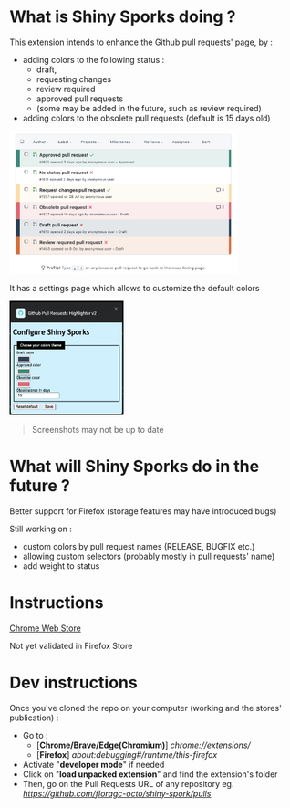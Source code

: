 # What is Shiny Sporks doing ?

This extension intends to enhance the Github pull requests' page, by :
- adding colors to the following status :
  - draft, 
  - requesting changes 
  - review required
  - approved pull requests
  - (some may be added in the future, such as review required)
- adding colors to the obsolete pull requests (default is 15 days old)

<img src="docs/pr_list.png" height="250"/>

It has a settings page which allows to customize the default colors

<img src="docs/settings_page.png" width="200" height="200" />

> Screenshots may not be up to date

# What will Shiny Sporks do in the future ?

Better support for Firefox (storage features may have introduced bugs)

Still working on :
- custom colors by pull request names (RELEASE, BUGFIX etc.)
- allowing custom selectors (probably mostly in pull requests' name)
- add weight to status

# Instructions
[Chrome Web Store](https://chrome.google.com/webstore/detail/github-pull-requests-high/foocmliipmkajfnpiekhoahejhmcnida?hl=fr&authuser=0)

Not yet validated in Firefox Store

# Dev instructions
Once you've cloned the repo on your computer (working and the stores' publication) :
 - Go to :
   - [**Chrome/Brave/Edge(Chromium)**] *chrome://extensions/*
   - [**Firefox**] *about:debugging#/runtime/this-firefox*
 - Activate "**developer mode**" if needed
 - Click on "**load unpacked extension**" and find the extension's folder
 - Then, go on the Pull Requests URL of any repository eg. *https://github.com/floragc-octo/shiny-spork/pulls*

